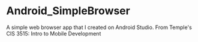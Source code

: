 # Android_SimpleBrowser
A simple web browser app that I created on Android Studio. From Temple's CIS 3515: Intro to Mobile Development
